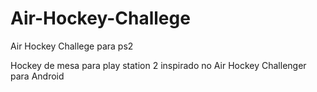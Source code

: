 # Air-Hockey-Challege
Air Hockey Challege para ps2

Hockey de mesa para play station 2 inspirado no Air Hockey Challenger para Android
